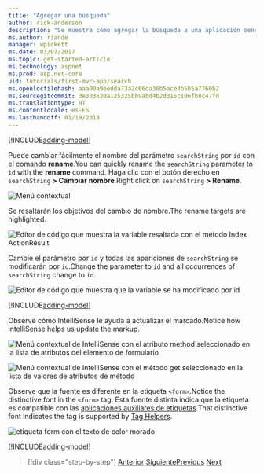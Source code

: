 ```yaml
---
title: "Agregar una búsqueda"
author: rick-anderson
description: "Se muestra cómo agregar la búsqueda a una aplicación sencilla de ASP.NET Core MVC"
ms.author: riande
manager: wpickett
ms.date: 03/07/2017
ms.topic: get-started-article
ms.technology: aspnet
ms.prod: asp.net-core
uid: tutorials/first-mvc-app/search
ms.openlocfilehash: aaa00a9eedda73a2c66da30b5ace3b5b5a7760b2
ms.sourcegitcommit: 3e303620a125325bb9abd4b2d315c106fb8c47fd
ms.translationtype: HT
ms.contentlocale: es-ES
ms.lasthandoff: 01/19/2018
---
```

[!INCLUDE[adding-model](../../includes/mvc-intro/search1.md)]

<span data-ttu-id="6c59b-103">Puede cambiar fácilmente el nombre del parámetro `searchString` por `id` con el comando **rename**.</span><span class="sxs-lookup"><span data-stu-id="6c59b-103">You can quickly rename the `searchString` parameter to `id` with the **rename** command.</span></span> <span data-ttu-id="6c59b-104">Haga clic con el botón derecho en `searchString` **> Cambiar nombre**.</span><span class="sxs-lookup"><span data-stu-id="6c59b-104">Right click on `searchString` **> Rename**.</span></span>

![Menú contextual](search/_static/rename.png)

<span data-ttu-id="6c59b-106">Se resaltarán los objetivos del cambio de nombre.</span><span class="sxs-lookup"><span data-stu-id="6c59b-106">The rename targets are highlighted.</span></span>

![Editor de código que muestra la variable resaltada con el método Index ActionResult](search/_static/rename2.png)

<span data-ttu-id="6c59b-108">Cambie el parámetro por `id` y todas las apariciones de `searchString` se modificarán por `id`.</span><span class="sxs-lookup"><span data-stu-id="6c59b-108">Change the parameter to `id` and all occurrences of `searchString` change to `id`.</span></span>

![Editor de código que muestra que la variable se ha modificado por id](search/_static/rename3.png)

[!INCLUDE[adding-model](../../includes/mvc-intro/search2.md)]

<span data-ttu-id="6c59b-110">Observe cómo IntelliSense le ayuda a actualizar el marcado.</span><span class="sxs-lookup"><span data-stu-id="6c59b-110">Notice how intelliSense helps us update the markup.</span></span>

![Menú contextual de IntelliSense con el atributo method seleccionado en la lista de atributos del elemento de formulario](search/_static/int_m.png)

![Menú contextual de IntelliSense con el método get seleccionado en la lista de valores de atributos de método](search/_static/int_get.png)

<span data-ttu-id="6c59b-113">Observe que la fuente es diferente en la etiqueta `<form>`.</span><span class="sxs-lookup"><span data-stu-id="6c59b-113">Notice the distinctive font in the `<form>` tag.</span></span> <span data-ttu-id="6c59b-114">Esta fuente distinta indica que la etiqueta es compatible con las [aplicaciones auxiliares de etiquetas](../../mvc/views/tag-helpers/intro.md).</span><span class="sxs-lookup"><span data-stu-id="6c59b-114">That distinctive font indicates the tag is supported by [Tag Helpers](../../mvc/views/tag-helpers/intro.md).</span></span>

![etiqueta form con el texto de color morado](search/_static/th_font.png)

[!INCLUDE[adding-model](../../includes/mvc-intro/search3.md)]

>[!div class="step-by-step"]
<span data-ttu-id="6c59b-116">[Anterior](controller-methods-views.md)
[Siguiente](new-field.md)</span><span class="sxs-lookup"><span data-stu-id="6c59b-116">[Previous](controller-methods-views.md)
[Next](new-field.md)</span></span>  
